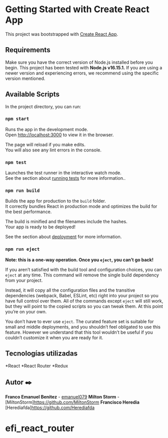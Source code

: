 # Getting Started with Create React App

This project was bootstrapped with [Create React App](https://github.com/facebook/create-react-app).


## Requirements

Make sure you have the correct version of Node.js installed before you begin. This project has been tested with **Node.js v16.15.1.**  If you are using a newer version and experiencing errors, we recommend using the specific version mentioned.


## Available Scripts

In the project directory, you can run:

### `npm start`

Runs the app in the development mode.\
Open [http://localhost:3000](http://localhost:3000) to view it in the browser.

The page will reload if you make edits.\
You will also see any lint errors in the console.

### `npm test`

Launches the test runner in the interactive watch mode.\
See the section about [running tests](https://facebook.github.io/create-react-app/docs/running-tests) for more information..

### `npm run build`

Builds the app for production to the `build` folder.\
It correctly bundles React in production mode and optimizes the build for the best performance.

The build is minified and the filenames include the hashes.\
Your app is ready to be deployed!

See the section about [deployment](https://facebook.github.io/create-react-app/docs/deployment) for more information.

### `npm run eject`

**Note: this is a one-way operation. Once you `eject`, you can’t go back!**

If you aren’t satisfied with the build tool and configuration choices, you can `eject` at any time. This command will remove the single build dependency from your project.

Instead, it will copy all the configuration files and the transitive dependencies (webpack, Babel, ESLint, etc) right into your project so you have full control over them. All of the commands except `eject` will still work, but they will point to the copied scripts so you can tweak them. At this point you’re on your own.

You don’t have to ever use `eject`. The curated feature set is suitable for small and middle deployments, and you shouldn’t feel obligated to use this feature. However we understand that this tool wouldn’t be useful if you couldn’t customize it when you are ready for it.

## Tecnologías utilizadas

*React
*React Router
*Redux

## Autor ✒️
**Franco Emanuel Benitez**  - [emanuel079](https://github.com/emanuel079)
**Milton Storm** - [MiltonStorm]https://github.com/MiltonStorm
**Francisco Heredia** [Herediafda]https://github.com/Herediafda

# efi_react_router
